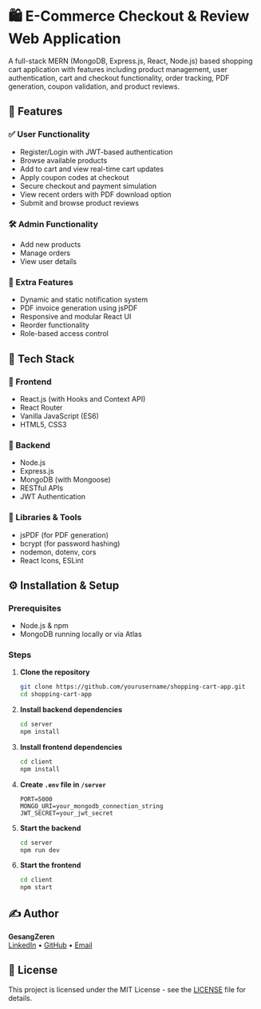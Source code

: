 # 🛍️ E-Commerce Checkout & Review Web Application

A full-stack MERN (MongoDB, Express.js, React, Node.js) based shopping cart application with features including product management, user authentication, cart and checkout functionality, order tracking, PDF generation, coupon validation, and product reviews.

## 📌 Features

### ✅ User Functionality
- Register/Login with JWT-based authentication
- Browse available products
- Add to cart and view real-time cart updates
- Apply coupon codes at checkout
- Secure checkout and payment simulation
- View recent orders with PDF download option
- Submit and browse product reviews

### 🛠️ Admin Functionality
- Add new products
- Manage orders
- View user details

### 🧾 Extra Features
- Dynamic and static notification system
- PDF invoice generation using jsPDF
- Responsive and modular React UI
- Reorder functionality
- Role-based access control

## 🧰 Tech Stack

### 🔹 Frontend
- React.js (with Hooks and Context API)
- React Router
- Vanilla JavaScript (ES6)
- HTML5, CSS3

### 🔹 Backend
- Node.js
- Express.js
- MongoDB (with Mongoose)
- RESTful APIs
- JWT Authentication

### 🔹 Libraries & Tools
- jsPDF (for PDF generation)
- bcrypt (for password hashing)
- nodemon, dotenv, cors
- React Icons, ESLint

## ⚙️ Installation & Setup

### Prerequisites
- Node.js & npm
- MongoDB running locally or via Atlas

### Steps

1. **Clone the repository**
   ```bash
   git clone https://github.com/yourusername/shopping-cart-app.git
   cd shopping-cart-app
   ```

2. **Install backend dependencies**
   ```bash
   cd server
   npm install
   ```

3. **Install frontend dependencies**
   ```bash
   cd client
   npm install
   ```

4. **Create `.env` file in `/server`**
   ```
   PORT=5000
   MONGO_URI=your_mongodb_connection_string
   JWT_SECRET=your_jwt_secret
   ```

5. **Start the backend**
   ```bash
   cd server
   npm run dev
   ```

6. **Start the frontend**
   ```bash
   cd client
   npm start
   ```


## ✍️ Author

**GesangZeren**  
[LinkedIn](https://www.linkedin.com/in/gesang-zeren-aaa8392b0) • [GitHub](https://github.com/ggesa432) • [Email](mailto:ggesa432@gmail.com)

## 📃 License

This project is licensed under the MIT License - see the [LICENSE](LICENSE) file for details.
